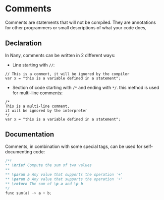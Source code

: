 Comments
========

Comments are statements that will not be compiled. They are annotations for
other programmers or small descriptions of what your code does,



Declaration
-----------

In Nany, comments can be written in 2 different ways:

 * Line starting with `//`:
```
// This is a comment, it will be ignored by the compiler
var x = "this is a variable defined in a statement";
```

 * Section of code starting with `/*` and ending with `*/`.
   this method is used for multi-line comments:
```
/*
This is a multi-line comment,
it will be ignored by the interpreter
*/
var x = "this is a variable defined in a statement";
```


Documentation
-------------

Comments, in combination with some special tags, can be used for
self-documenting code:

```cpp
/*!
** \brief Compute the sum of two values
**
** \param a Any value that supports the operation '+'
** \param b Any value that supports the operation '+'
** \return The sum of \p a and \p b
*/
func sum(a) -> a + b;
```